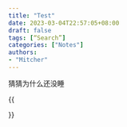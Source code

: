 ```yaml
---
title: "Test"
date: 2023-03-04T22:57:05+08:00
draft: false
tags: [“Search”]
categories: ["Notes"]
authors:
- "Mitcher"
---
```


猜猜为什么还没睡

{{<search>}}

